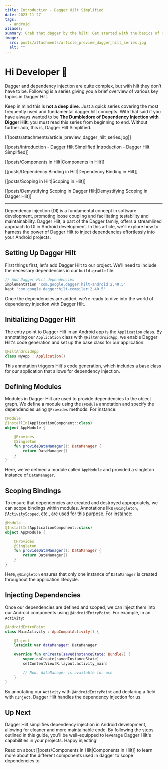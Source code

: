 ```yaml
---
title: Introduction - Dagger Hilt Simplified
date: 2023-11-27
tags:
  - android
aliases: 
summary: Grab that dagger by the hilt! Get started with the basics of Hilt in Android.
image:
  src: posts/attachments/article_preview_dagger_hilt_series.jpg
  alt: ""
---
```

# Hi Developer 👋


Dagger and dependency injection are quite complex, but with hilt they don't have to be. Following is a series giving you a brief overview of various key topics in Dagger Hilt. 

Keep in mind this is **not a deep dive**. Just a quick series covering the most frequently used and fundamental dagger hilt concepts. With that said if you have always wanted to be **The Dumbledore of Dependency Injection with Digger Hilt**, you must read this series from beginning to end. Without further ado, this is, Dagger Hilt Simplified.  


![[posts/attachments/article_preview_dagger_hilt_series.jpg]]


[[posts/Introduction - Dagger Hilt Simplified|Introduction - Dagger Hilt Simplified]]

[[posts/Components in Hilt|Components in Hilt]]

[[posts/Dependency Binding in Hilt|Dependency Binding in Hilt]]

[[posts/Scoping in Hilt|Scoping in Hilt]]

[[posts/Demystifying Scoping in Dagger Hilt|Demystifying Scoping in Dagger Hilt]]



---




Dependency injection (DI) is a fundamental concept in software development, promoting loose coupling and facilitating testability and maintainability. Dagger Hilt, a part of the Dagger family, offers a streamlined approach to DI in Android development. In this article, we'll explore how to harness the power of Dagger Hilt to inject dependencies effortlessly into your Android projects.

## Setting Up Dagger Hilt

First things first, let's add Dagger Hilt to our project. We'll need to include the necessary dependencies in our `build.gradle` file:

```groovy
// Add Dagger Hilt dependencies
implementation 'com.google.dagger:hilt-android:2.40.5'
kapt 'com.google.dagger:hilt-compiler:2.40.5'
```

Once the dependencies are added, we're ready to dive into the world of dependency injection with Dagger Hilt.

## Initializing Dagger Hilt

The entry point to Dagger Hilt in an Android app is the `Application` class. By annotating our `Application` class with `@HiltAndroidApp`, we enable Dagger Hilt's code generation and set up the base class for our application:

```kotlin
@HiltAndroidApp
class MyApp : Application()
```

This annotation triggers Hilt's code generation, which includes a base class for our application that allows for dependency injection.

## Defining Modules

Modules in Dagger Hilt are used to provide dependencies to the object graph. We define a module using the `@Module` annotation and specify the dependencies using `@Provides` methods. For instance:

```kotlin
@Module
@InstallIn(ApplicationComponent::class)
object AppModule {

    @Provides
    @Singleton
    fun provideDataManager(): DataManager {
        return DataManager()
    }
}
```

Here, we've defined a module called `AppModule` and provided a singleton instance of `DataManager`.

## Scoping Bindings

To ensure that dependencies are created and destroyed appropriately, we can scope bindings within modules. Annotations like `@Singleton`, `@ActivityScoped`, etc., are used for this purpose. For instance:

```kotlin
@Module
@InstallIn(ApplicationComponent::class)
object AppModule {

    @Provides
    @Singleton
    fun provideDataManager(): DataManager {
        return DataManager()
    }
}
```

Here, `@Singleton` ensures that only one instance of `DataManager` is created throughout the application lifecycle.

## Injecting Dependencies

Once our dependencies are defined and scoped, we can inject them into our Android components using `@AndroidEntryPoint`. For example, in an `Activity`:

```kotlin
@AndroidEntryPoint
class MainActivity : AppCompatActivity() {

    @Inject
    lateinit var dataManager: DataManager

    override fun onCreate(savedInstanceState: Bundle?) {
        super.onCreate(savedInstanceState)
        setContentView(R.layout.activity_main)

        // Now, dataManager is available for use
    }
}
```

By annotating our `Activity` with `@AndroidEntryPoint` and declaring a field with `@Inject`, Dagger Hilt handles the dependency injection for us.

## Up Next

Dagger Hilt simplifies dependency injection in Android development, allowing for cleaner and more maintainable code. By following the steps outlined in this guide, you'll be well-equipped to leverage Dagger Hilt's capabilities in your projects. Happy injecting!

Read on about [[posts/Components in Hilt|Components in Hilt]] to learn more about the different components used in dagger to scope dependencies to



